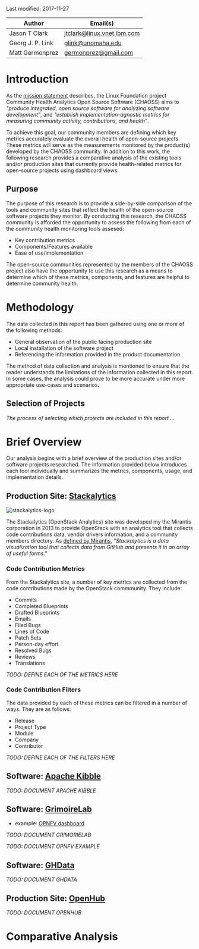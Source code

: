 
Last modified: 2017-11-27

| Author | Email(s) |
| ------ | ----- |
| Jason T Clark | jtclark@linux.vnet.ibm.com |
| Georg J. P. Link | glink@unomaha.edu |
| Matt Germonprez | germonprez@gmail.com |


# Introduction

As the [mission statement](https://chaoss.community/about/governance/) describes, the Linux Foundation project Community Health Analytics Open Source Software (CHAOSS) aims to _"produce integrated, open source software for analyzing software development"_, and _"establish implementation-agnostic metrics for measuring community activity, contributions, and health"_.

To achieve this goal, our community members are defining which key metrics accurately evaluate the overall health of open-source projects. These metrics will serve as the measurements monitored by the product(s) developed by the CHAOSS community. In addition to this work, the following research provides a comparative analysis of the existing tools and/or production sites that currently provide health-related metrics for open-source projects using dashboard views.

## Purpose

The purpose of this research is to provide a side-by-side comparison of the tools and community sites that reflect the health of the open-source software projects they monitor. By conducting this research, the CHAOSS community is afforded the opportunity to assess the following from each of the community health monitoring tools assesed:

- Key contribution metrics
- Components/Features available
- Ease of use/implementation

The open-source communities represented by the members of the CHAOSS project also have the opportunity to use this research as a means to determine which of these metrics, components, and features are helpful to determine community health.

# Methodology

The data collected in this report has been gathered using one or more of the following methods:

- General observation of the public facing production site
- Local installation of the software project
- Referencing the information provided in the product documentation

The method of data collection and analysis is mentioned to ensure that the reader understands the limitations of the information collected in this report. In some cases, the analysis could prove to be more accurate under more appropriate use-cases and scenarios.

## Selection of Projects

_The process of selecting which projects are included in this report ..._

# Brief Overview

Our analysis begins with a brief overview of the production sites and/or software projects researched. The information provided below introduces each tool individually and summarizes the metrics, components, usage, and implementation details.

## Production Site: [Stackalytics](http://stackalytics.com/)

![stackalytics-logo](http://stackalytics.com/static/images/stackalytics_logo.png)

The Stackalytics (OpenStack Analytics) site was developed my the Mirantis corporation in 2013 to provide OpenStack with an analytics tool that collects code contributions data, vendor drivers information, and a community members directory. As [defined by Mirantis](https://www.mirantis.com/blog/stackalytics-com-whos-growing-the-openstack-pie/), _"Stackalytics is a data visualization tool that collects data from GitHub and presents it in an array of useful forms."_

### Code Contribution Metrics

From the Stackalytics site, a number of key metrics are collected from the code contributions made by the OpenStack commmunity. They include:

- Commits
- Completed Blueprints
- Drafted Blueprints
- Emails
- Filed Bugs
- Lines of Code
- Patch Sets
- Person-day effort
- Resolved Bugs
- Reviews
- Translations

_TODO: DEFINE EACH OF THE METRICS HERE_

### Code Contribution Filters

The data provided by each of these metrics can be filtered in a number of ways. They are as follows:

- Release
- Project Type
- Module
- Company
- Contributor

_TODO: DEFINE EACH OF THE FILTERS HERE_


## Software: [Apache Kibble](https://kibble.apache.org/)

_TODO: DOCUMENT APACHE KIBBLE_

## Software: [GrimoireLab](https://grimoirelab.github.io/)
 - example: [OPNFV dashboard](https://opnfv.biterg.io)

 _TODO: DOCUMENT GRIMORIELAB_

 _TODO: DOCUMENT OPNFV EXAMPLE_


## Software: [GHData](https://github.com/OSSHealth/ghdata)

_TODO: DOCUMENT GHDATA_

## Production Site: [OpenHub](https://www.openhub.net/)

_TODO: DOCUMENT OPENHUB_

# Comparative Analysis

